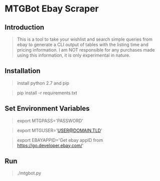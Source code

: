 # MTGBot Ebay Scraper

## Introduction

> This is a tool to take your wishlist and search simple queries from ebay to generate a CLI output of tables with the listing time and pricing information. I am NOT responsible for any purchases made using this information, it is only experimental in nature.

## Installation

> install python 2.7 and pip

> pip install -r requirements.txt

## Set Environment Variables

> export MTGPASS='PASSWORD'

> export MTGUSER='USER@DOMAIN.TLD'

> export EBAYAPPID='Get ebay appID from https://go.developer.ebay.com/'

## Run

> ./mtgbot.py

